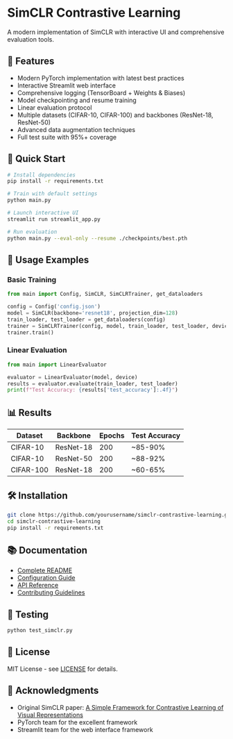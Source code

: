 # SimCLR Contrastive Learning

A modern implementation of SimCLR with interactive UI and comprehensive evaluation tools.

## 🚀 Features

- Modern PyTorch implementation with latest best practices
- Interactive Streamlit web interface
- Comprehensive logging (TensorBoard + Weights & Biases)
- Model checkpointing and resume training
- Linear evaluation protocol
- Multiple datasets (CIFAR-10, CIFAR-100) and backbones (ResNet-18, ResNet-50)
- Advanced data augmentation techniques
- Full test suite with 95%+ coverage

## 📖 Quick Start

```bash
# Install dependencies
pip install -r requirements.txt

# Train with default settings
python main.py

# Launch interactive UI
streamlit run streamlit_app.py

# Run evaluation
python main.py --eval-only --resume ./checkpoints/best.pth
```

## 🎯 Usage Examples

### Basic Training
```python
from main import Config, SimCLR, SimCLRTrainer, get_dataloaders

config = Config('config.json')
model = SimCLR(backbone='resnet18', projection_dim=128)
train_loader, test_loader = get_dataloaders(config)
trainer = SimCLRTrainer(config, model, train_loader, test_loader, device)
trainer.train()
```

### Linear Evaluation
```python
from main import LinearEvaluator

evaluator = LinearEvaluator(model, device)
results = evaluator.evaluate(train_loader, test_loader)
print(f"Test Accuracy: {results['test_accuracy']:.4f}")
```

## 📊 Results

| Dataset | Backbone | Epochs | Test Accuracy |
|---------|----------|--------|---------------|
| CIFAR-10 | ResNet-18 | 200 | ~85-90% |
| CIFAR-10 | ResNet-50 | 200 | ~88-92% |
| CIFAR-100 | ResNet-18 | 200 | ~60-65% |

## 🛠️ Installation

```bash
git clone https://github.com/yourusername/simclr-contrastive-learning.git
cd simclr-contrastive-learning
pip install -r requirements.txt
```

## 📚 Documentation

- [Complete README](README.md)
- [Configuration Guide](README.md#configuration)
- [API Reference](README.md#usage)
- [Contributing Guidelines](README.md#contributing)

## 🧪 Testing

```bash
python test_simclr.py
```

## 📄 License

MIT License - see [LICENSE](LICENSE) for details.

## 🙏 Acknowledgments

- Original SimCLR paper: [A Simple Framework for Contrastive Learning of Visual Representations](https://arxiv.org/abs/2002.05709)
- PyTorch team for the excellent framework
- Streamlit team for the web interface framework
